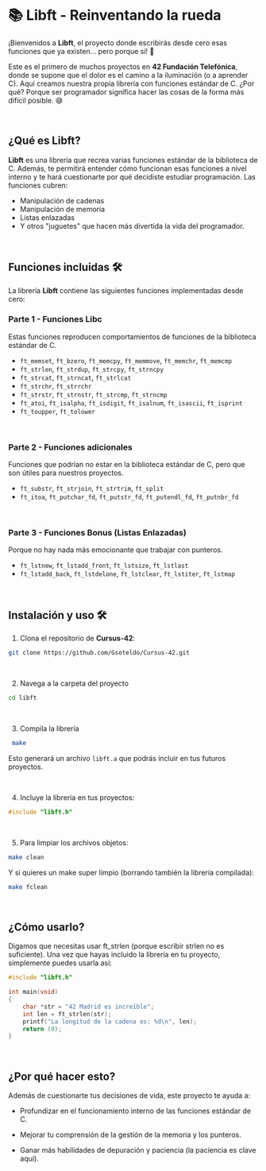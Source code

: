 # 📚 Libft - Reinventando la rueda

¡Bienvenidos a **Libft**, el proyecto donde escribirás desde cero esas funciones que ya existen... pero porque sí! 🚀

Este es el primero de muchos proyectos en **42 Fundación Telefónica**, donde se supone que el dolor es el camino a la iluminación (o a aprender C). Aquí creamos nuestra propia librería con funciones estándar de C. ¿Por qué? Porque ser programador significa hacer las cosas de la forma más difícil posible. 😅

<br>

## ¿Qué es Libft?

**Libft** es una librería que recrea varias funciones estándar de la biblioteca de C. Además, te permitirá entender cómo funcionan esas funciones a nivel interno y te hará cuestionarte por qué decidiste estudiar programación. Las funciones cubren:

- Manipulación de cadenas
- Manipulación de memoria
- Listas enlazadas
- Y otros "juguetes" que hacen más divertida la vida del programador.

<br>

## Funciones incluidas 🛠️

La librería **Libft** contiene las siguientes funciones implementadas desde cero:

### Parte 1 - Funciones Libc
Estas funciones reproducen comportamientos de funciones de la biblioteca estándar de C.

- `ft_memset`, `ft_bzero`, `ft_memcpy`, `ft_memmove`, `ft_memchr`, `ft_memcmp`
- `ft_strlen`, `ft_strdup`, `ft_strcpy`, `ft_strncpy`
- `ft_strcat`, `ft_strncat`, `ft_strlcat`
- `ft_strchr`, `ft_strrchr`
- `ft_strstr`, `ft_strnstr`, `ft_strcmp`, `ft_strncmp`
- `ft_atoi`, `ft_isalpha`, `ft_isdigit`, `ft_isalnum`, `ft_isascii`, `ft_isprint`
- `ft_toupper`, `ft_tolower`

<br>

### Parte 2 - Funciones adicionales
Funciones que podrían no estar en la biblioteca estándar de C, pero que son útiles para nuestros proyectos.

- `ft_substr`, `ft_strjoin`, `ft_strtrim`, `ft_split`
- `ft_itoa`, `ft_putchar_fd`, `ft_putstr_fd`, `ft_putendl_fd`, `ft_putnbr_fd`

<br>

### Parte 3 - Funciones Bonus (Listas Enlazadas)
Porque no hay nada más emocionante que trabajar con punteros.

- `ft_lstnew`, `ft_lstadd_front`, `ft_lstsize`, `ft_lstlast`
- `ft_lstadd_back`, `ft_lstdelone`, `ft_lstclear`, `ft_lstiter`, `ft_lstmap`

<br>

## Instalación y uso 🛠️

1. Clona el repositorio de **Cursus-42**:

```bash
git clone https://github.com/Gsoteldo/Cursus-42.git
```

<br>

2. Navega a la carpeta del proyecto

```bash
cd libft
```

<br>

3. Compila la librería

```bash
 make
```
Esto generará un archivo `libft.a` que podrás incluir en tus futuros proyectos.

<br>

4. Incluye la librería en tus proyectos:

```C
#include "libft.h"
```

<br>

5. Para limpiar los archivos objetos:
```bash
make clean
```
Y si quieres un make super limpio (borrando también la librería compilada):
```bash
make fclean
```
<br>

## ¿Cómo usarlo?
Digamos que necesitas usar ft_strlen (porque escribir strlen no es suficiente). Una vez que hayas incluido la librería en tu proyecto, simplemente puedes usarla así:

```C
#include "libft.h"

int main(void)
{
    char *str = "42 Madrid es increíble";
    int len = ft_strlen(str);
    printf("La longitud de la cadena es: %d\n", len);
    return (0);
}
```
<br>

## ¿Por qué hacer esto?
Además de cuestionarte tus decisiones de vida, este proyecto te ayuda a:

- Profundizar en el funcionamiento interno de las funciones estándar de C.

- Mejorar tu comprensión de la gestión de la memoria y los punteros.

- Ganar más habilidades de depuración y paciencia (la paciencia es clave aquí).
